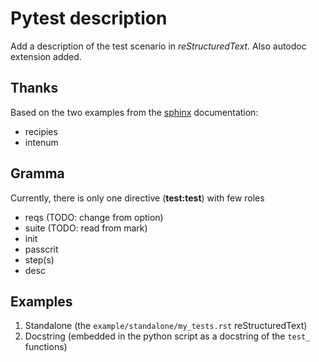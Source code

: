 # Pytest description

Add a description of the test scenario in *reStructuredText*. Also
autodoc extension added.

## Thanks

Based on the two examples from the
[sphinx](https://www.sphinx-doc.org/en/master/development/tutorials/index.html) documentation:
+ recipies
+ intenum

## Gramma

Currently, there is only one directive (**test:test**) with few roles
- reqs (TODO: change from option)
- suite (TODO: read from mark)
- init
- passcrit
- step(s)
- desc

## Examples

1. Standalone (the `example/standalone/my_tests.rst` reStructuredText)
1. Docstring (embedded in the python script as a docstring of the
	`test_` functions)
